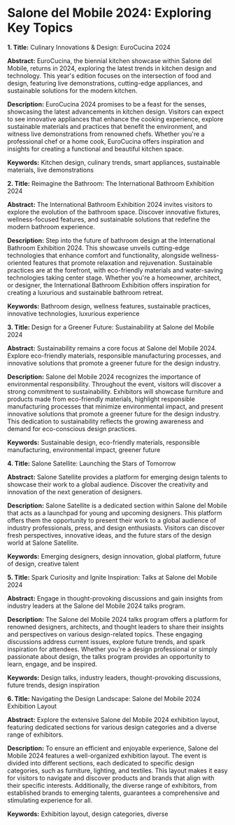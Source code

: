 # Salone del Mobile 2024: Exploring Key Topics

**1. Title:** Culinary Innovations & Design: EuroCucina 2024

**Abstract:** EuroCucina, the biennial kitchen showcase within Salone del Mobile, returns in 2024, exploring the latest trends in kitchen design and technology. This year's edition focuses on the intersection of food and design, featuring live demonstrations, cutting-edge appliances, and sustainable solutions for the modern kitchen.

**Description:** EuroCucina 2024 promises to be a feast for the senses, showcasing the latest advancements in kitchen design. Visitors can expect to see innovative appliances that enhance the cooking experience, explore sustainable materials and practices that benefit the environment, and witness live demonstrations from renowned chefs. Whether you're a professional chef or a home cook, EuroCucina offers inspiration and insights for creating a functional and beautiful kitchen space.

**Keywords:** Kitchen design, culinary trends, smart appliances, sustainable materials, live demonstrations

**2. Title:** Reimagine the Bathroom: The International Bathroom Exhibition 2024

**Abstract:**  The International Bathroom Exhibition 2024 invites visitors to explore the evolution of the bathroom space. Discover innovative fixtures, wellness-focused features, and sustainable solutions that redefine the modern bathroom experience.

**Description:** Step into the future of bathroom design at the International Bathroom Exhibition 2024. This showcase unveils cutting-edge technologies that enhance comfort and functionality, alongside wellness-oriented features that promote relaxation and rejuvenation. Sustainable practices are at the forefront, with eco-friendly materials and water-saving technologies taking center stage. Whether you're a homeowner, architect, or designer, the International Bathroom Exhibition offers inspiration for creating a luxurious and sustainable bathroom retreat.

**Keywords:** Bathroom design, wellness features, sustainable practices, innovative technologies, luxurious experience

**3. Title:** Design for a Greener Future: Sustainability at Salone del Mobile 2024

**Abstract:** Sustainability remains a core focus at Salone del Mobile 2024. Explore eco-friendly materials, responsible manufacturing processes, and innovative solutions that promote a greener future for the design industry.

**Description:** Salone del Mobile 2024 recognizes the importance of environmental responsibility. Throughout the event, visitors will discover a strong commitment to sustainability. Exhibitors will showcase furniture and products made from eco-friendly materials, highlight responsible manufacturing processes that minimize environmental impact, and present innovative solutions that promote a greener future for the design industry. This dedication to sustainability reflects the growing awareness and demand for eco-conscious design practices.

**Keywords:** Sustainable design, eco-friendly materials, responsible manufacturing, environmental impact, greener future

**4. Title:** Salone Satellite: Launching the Stars of Tomorrow

**Abstract:** Salone Satellite provides a platform for emerging design talents to showcase their work to a global audience. Discover the creativity and innovation of the next generation of designers.

**Description:** Salone Satellite is a dedicated section within Salone del Mobile that acts as a launchpad for young and upcoming designers. This platform offers them the opportunity to present their work to a global audience of industry professionals, press, and design enthusiasts. Visitors can discover fresh perspectives, innovative ideas, and the future stars of the design world at Salone Satellite.

**Keywords:** Emerging designers, design innovation, global platform, future of design, creative talent

**5. Title:** Spark Curiosity and Ignite Inspiration: Talks at Salone del Mobile 2024

**Abstract:** Engage in thought-provoking discussions and gain insights from industry leaders at the Salone del Mobile 2024 talks program.

**Description:** The Salone del Mobile 2024 talks program offers a platform for renowned designers, architects, and thought leaders to share their insights and perspectives on various design-related topics. These engaging discussions address current issues, explore future trends, and spark inspiration for attendees. Whether you're a design professional or simply passionate about design, the talks program provides an opportunity to learn, engage, and be inspired.

**Keywords:** Design talks, industry leaders, thought-provoking discussions, future trends, design inspiration

**6. Title:** Navigating the Design Landscape: Salone del Mobile 2024 Exhibition Layout

**Abstract:**  Explore the extensive Salone del Mobile 2024 exhibition layout, featuring dedicated sections for various design categories and a diverse range of exhibitors.

**Description:** To ensure an efficient and enjoyable experience, Salone del Mobile 2024 features a well-organized exhibition layout. The event is divided into different sections, each dedicated to specific design categories, such as furniture, lighting, and textiles. This layout makes it easy for visitors to navigate and discover products and brands that align with their specific interests. Additionally, the diverse range of exhibitors, from established brands to emerging talents, guarantees a comprehensive and stimulating experience for all.

**Keywords:** Exhibition layout, design categories, diverse
